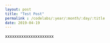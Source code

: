 ```yaml
---
layout: post
title: "Test Post"
permalink : /codelabs/:year/:month/:day/:title
date: 2019-04-19
---
```

xxxxxxxxxxxxxxxxxxxxx
